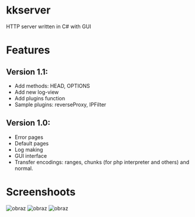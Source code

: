 # kkserver
HTTP server written in C# with GUI
# Features
## Version 1.1:
* Add methods: HEAD, OPTIONS
* Add new log-view
* Add plugins function
* Sample plugins: reverseProxy, IPFilter
## Version 1.0:
* Error pages
* Default pages
* Log making
* GUI interface
* Transfer encodings: ranges, chunks (for php interpreter and others) and normal.

# Screenshoots
![obraz](https://user-images.githubusercontent.com/20493874/150650081-40a2eb0d-2b69-4ef4-940c-eed33c594f6f.png)
![obraz](https://user-images.githubusercontent.com/20493874/150650094-fbe497b7-eb60-4603-bd42-d51319049663.png)
![obraz](https://user-images.githubusercontent.com/20493874/150650115-bb8068fb-58bc-40f0-bc20-b29418957223.png)
